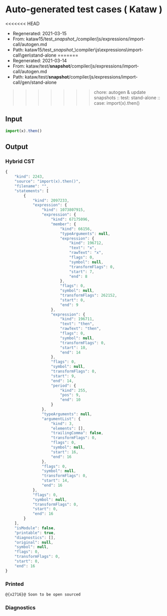 # Auto-generated test cases ( Kataw )
<<<<<<< HEAD
- Regenerated: 2021-03-15
- From: kataw15/test\__snapshot__/compiler/js/expressions/import-call/autogen.md
- Path: kataw15/test\__snapshot__\compiler\js\expressions\import-call\gen\stand-alone
=======
- Regenerated: 2021-03-14
- From: kataw/test/__snapshot__/compiler/js/expressions/import-call/autogen.md
- Path: kataw/test/__snapshot__/compiler/js/expressions/import-call/gen/stand-alone
>>>>>>> chore: autogen & update snapshots
> :: test: stand-alone
> :: case: import(x).then()
## Input

`````js
import(x).then()
`````

## Output

### Hybrid CST

```javascript
{
    "kind": 2243,
    "source": "import(x).then()",
    "filename": "",
    "statements": [
        {
            "kind": 2097233,
            "expression": {
                "kind": 1073807915,
                "expression": {
                    "kind": 67175096,
                    "member": {
                        "kind": 66156,
                        "typeArguments": null,
                        "expression": {
                            "kind": 196712,
                            "text": "x",
                            "rawText": "x",
                            "flags": 0,
                            "symbol": null,
                            "transformFlags": 0,
                            "start": 7,
                            "end": 8
                        },
                        "flags": 0,
                        "symbol": null,
                        "transformFlags": 262152,
                        "start": 0,
                        "end": 9
                    },
                    "expression": {
                        "kind": 196711,
                        "text": "then",
                        "rawText": "then",
                        "flags": 0,
                        "symbol": null,
                        "transformFlags": 0,
                        "start": 10,
                        "end": 14
                    },
                    "flags": 0,
                    "symbol": null,
                    "transformFlags": 0,
                    "start": 9,
                    "end": 14,
                    "period": {
                        "kind": 255,
                        "pos": 9,
                        "end": 10
                    }
                },
                "typeArguments": null,
                "argumentList": {
                    "kind": 3,
                    "elements": [],
                    "trailingComma": false,
                    "transformFlags": 0,
                    "flags": 0,
                    "symbol": null,
                    "start": 16,
                    "end": 16
                },
                "flags": 0,
                "symbol": null,
                "transformFlags": 0,
                "start": 14,
                "end": 16
            },
            "flags": 0,
            "symbol": null,
            "transformFlags": 0,
            "start": 0,
            "end": 16
        }
    ],
    "isModule": false,
    "printable": true,
    "diagnostics": [],
    "original": null,
    "symbol": null,
    "flags": 0,
    "transformFlags": 0,
    "start": 0,
    "end": 16
}
```

### Printed

```javascript
@{x2716}@ Soon to be open sourced
```

### Diagnostics

```javascript

```

